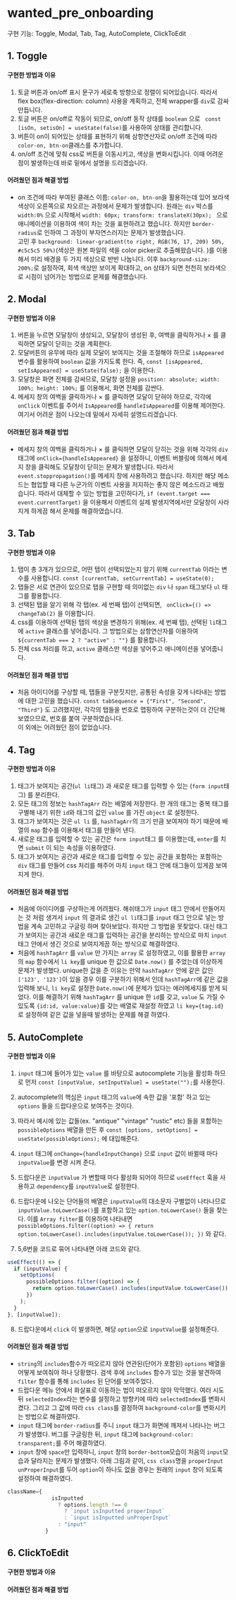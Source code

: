 # wanted_pre_onboarding

구현 기능: Toggle, Modal, Tab, Tag, AutoComplete, ClickToEdit

## 1. Toggle

#### 구현한 방법과 이유

1. 토글 버튼과 on/off 표시 문구가 세로축 방향으로 정렬이 되어있습니다.
   따라서 flex box(flex-direction: column) 사용을 계획하고, 전체 wrapper를 `div`로 감싸 만듭니다.
2. 토글 버튼은 on/off로 작동이 되므로, on/off 동작 상태를 `boolean` 으로 ` const [isOn, setisOn] = useState(false)`를 사용하여 상태를 관리합니다.
3. 버튼이 on이 되어있는 상태를 표현하기 위해 삼항연산자로 on/off 조건에 따라 `color-on, btn-on`클래스를 추가합니다.
4. on/off 조건에 맞춰 css로 버튼을 이동시키고, 색상을 변화시킵니다. 이때 어려운 점이 발생하는데 바로 밑에서 설명을 드리겠습니다.

#### 어려웠던 점과 해결 방법

- on 조건에 따라 부여된 클래스 이름: `color-on, btn-on`을 활용하는데 있어 보라색 색상이 오른쪽으로 차오르는 과정에서 문제가 발생합니다. 원래는 `div` 박스를 `width:0%` 으로 시작해서 `width: 60px; transform: translateX(30px); ` 으로 애니메이션을 이용하여 색이 차는 것을 표현하려고 했습니다. 하지만 `border-radius`로 인하여 그 과정이 부자연스러지는 문제가 발생했습니다. <br />
  고민 후 `background: linear-gradient(to right, RGB(76, 17, 209) 50%, #c5c5c5 50%)`(색상은 원본 파일의 색을 color picker로 추출해왔습니다. )를 이용해서 미리 배경을 두 가지 색상으로 반반 나눕니다. 이후 `background-size: 200%;`로 설정하여, 회색 색상만 보이게 확대하고, on 상태가 되면 천천히 보라색으로 시점이 넘어가는 방법으로 문제를 해결했습니다.

## 2. Modal

#### 구현한 방법과 이유

1. 버튼을 누르면 모달창이 생성되고, 모달창이 생성된 후, 여백을 클릭하거나 &times; 를 클릭하면 모달이 닫히는 것을 계획한다.
2. 모달버튼의 유무에 따라 실제 모달이 보여지는 것을 조절해야 하므로 `isAppeared` 변수를 활용하여 `boolean` 값을 가지도록 한다. 즉, `const [isAppeared, setIsAppeared] = useState(false);` 을 이용한다.
3. 모달창은 화면 전체를 감싸므로, 모달창 설정을 `position: absolute; width: 100%; height: 100%;` 를 이용해서, 화면 전체를 감싼다.
4. 메세지 창의 여백을 클릭하거나 &times; 를 클릭하면 모달이 닫혀야 하므로, 각각에 `onClick` 이벤트를 주어서 `IsAppeared`를 `handleIsAppeared`를 이용해 제어한다. 여기서 어려운 점이 나오는데 밑에서 자세히 설명드리겠습니다.

#### 어려웠던 점과 해결 방법

- 메세지 창의 여백을 클릭하거나 &times; 를 클릭하면 모달이 닫히는 것을 위해 각각의 `div` 태그에 `onClick={handleIsAppeared}` 을 설정하니, 이벤트 버블링에 의해서 메세지 창을 클릭해도 모달창이 닫히는 문제가 발생합니다. 따라서 `event.stoppropagation()`를 메세지 창에 사용하려고 했습니다. 하지만 해당 메소드는 협업할 때 다른 누군가의 이벤트 사용을 저지하는 좋지 않은 메소드라고 배웠습니다. 따라서 대체할 수 있는 방법을 고민하다가, `if (event.target === event.currentTarget)` 을 이용해서 이벤트의 실제 발생지역에서만 모달창이 사라지게 하게끔 해서 문제를 해결하였습니다.

## 3. Tab

#### 구현한 방법과 이유

1. 탭이 총 3개가 있으므로, 어떤 탭이 선택되었는지 알기 위해 `currentTab` 이라는 변수를 사용합니다. `const [currentTab, setCurrentTab] = useState(0);`
2. 탭들은 서로 연관이 있으므로 탭을 구현할 때 의미없는 `div` 나 `span` 태그보다 `ul` 태그를 활용합니다.
3. 선택된 탭을 알기 위해 각 탭(ex. 세 번째 탭)이 선택되면, ` onClick={() => changeTab(2)` 을 이용합니다.
4. css를 이용하여 선택된 탭의 색상을 변경하기 위해(ex. 세 번째 탭), 선택된 `li`태그에 `active` 클래스를 넣어줍니다. 그 방법으로는 삼항연산자를 이용하여 `${currentTab === 2 ? "active" : ""}` 를 활용합니다.
5. 전체 css 처리를 하고, `active` 클래스만 색상을 넣어주고 애니메이션을 넣어줍니다.

#### 어려웠던 점과 해결 방법

- 처음 아이디어를 구상할 때, 탭들을 구분짓지만, 공통된 속성을 갖게 나타내는 방법에 대한 고민을 했습니다. `const tabSequence = {"First", "Second", "Third"}` 도 고려했지만, 각각의 탭들을 번호로 맵핑하여 구분하는것이 더 간단해 보였으므로, 번호를 붙여 구분하였습니다.<br />
  이 외에는 어려웠던 점이 없었습니다.

## 4. Tag

#### 구현한 방법과 이유

1. 태그가 보여지는 공간(`ul li`태그) 과 새로운 태그를 입력할 수 있는 (`form input`태그) 를 분리한다.
2. 모든 태그의 정보는 `hashTagArr` 라는 배열에 저장한다. 한 개의 태그는 중복 태그를 구별해 내기 위한 `id`와 태그의 값인 `value` 를 가진 `object` 로 설정한다.
3. 태그가 보여지는 것은 `ul li` 를, `hashTagArr`의 크기 만큼 보여져야 하기 때문에 배열의 `map` 함수를 이용해서 태그를 만들어 낸다.
4. 새로운 태그를 입력할 수 있는 공간은 `form input`태그 를 이용했는데, `enter`를 치면 `submit` 이 되는 속성을 이용하였다.
5. 태그가 보여지는 공간과 새로운 태그를 입력할 수 있는 공간을 포함하는 포함하는 `div` 태그를 만들어 css 처리를 해주어 마치 `input` 태그 안에 태그들이 있게끔 보여지게 한다.

#### 어려웠던 점과 해결 방법

- 처음에 아이디어를 구상하는게 어려웠다. 해쉬태그가 `input` 태그 안에서 만들어지는 것 처럼 생겨서 `input` 의 결과로 생긴 `ul li`태그를 `input` 태그 안으로 넣는 방법을 계속 고민하고 구글링 하며 찾아보았다. 하지만 그 방법을 못찾았다. 대신 태그가 보여지는 공간과 새로운 태그를 입력하는 공간을 분리하는 방식으로 마치 `input` 태그 안에서 생긴 것으로 보여지게끔 하는 방식으로 해결하였다.
- 처음에 `hashTagArr` 를 `value` 만 가지는 `array` 로 설정하였고, 이를 활용한 `array`의 `map` 함수에서 `li key`를 unique 한 값으로 `Date.now()` 를 주었는데 이상하게 문제가 발생했다. unique한 값을 준 이유는 만약 `hashTagArr` 안에 같은 값인 `['123', '123']`이 있을 경우 이를 구분하기 위해서 인데 `hashTagArr`에 같은 값을 입력해 보니, `li key`로 설정한 `Date.now()`에 문제가 있다는 에러메세지를 받게 되었다. 이를 해결하기 위해 `hashTagArr` 를 unique 한 `id`를 갖고, `value` 도 가질 수 있도록 `{id:id, value:value}`를 갖는 배열로 재설정 하였고 `li key={tag.id}` 로 설정하여 같은 값을 넣을때 발생하는 문제를 해결 하였다.

## 5. AutoComplete

#### 구현한 방법과 이유

1. `input` 태그에 들어가 있는 `value` 를 바탕으로 autocomplete 기능을 활성화 하므로 먼저 `const [inputValue, setInputValue] = useState("");`를 사용한다.
2. autocomplete의 핵심은 `input` 태그의 `value`에 속한 값을 '포함' 하고 있는 `options` 들을 드랍다운으로 보여주는 것이다.
3. 따라서 예시에 있는 값들(ex. "antique" "vintage" "rustic" etc) 들을 포함하는 `possibleOptions` 배열을 만든 후 `const [options, setOptions] = useState(possibleOptions);` 에 대입해준다.
4. `input` 태그에 `onChange={handleInputChange}` 으로 `input` 값이 바뀔때 마다 `inputValue`를 변경 시켜 준다.
5. 드랍다운은 `inputValue` 가 변할때 마다 활성화 되어야 하므로 `useEffect` 훅을 사용하고 `dependency`를 `inputValue`로 설정한다.
6. 드랍다운에 나오는 단어들의 배열은 `inputValue`의 대소문자 구별없이 나타나므로 `inputValue.toLowerCase()`를 포함하고 있는 `option.toLowerCase()` 들을 찾는다. 이를 `Array filter`를 이용하여 나타내면 `possibleOptions.filter((option) => { return option.toLowerCase().includes(inputValue.toLowerCase()); })` 와 같다.

7. 5,6번을 코드로 묶어 나타내면 아래 코드와 같다.

```js
useEffect(() => {
  if (inputValue) {
    setOptions(
      possibleOptions.filter((option) => {
        return option.toLowerCase().includes(inputValue.toLowerCase());
      })
    );
  }
}, [inputValue]);
```

8. 드랍다운에서 `click` 이 발생하면, 해당 `option`으로 `inputValue`를 설정해준다.

#### 어려웠던 점과 해결 방법

- `string`의 `includes`함수가 떠오르지 않아 연관된(단어가 포함된) `options` 배열을 어떻게 보여줘야 하나 당황했다. 검색 후에 `includes` 함수가 있는 것을 발견하여 `filter` 함수를 통해 `includes` 된 단어를 보여주었다.
- 드랍다운 메뉴 안에서 화살표로 이동하는 법이 떠오르지 않아 막막했다. 여러 시도 뒤 `selectedIndex`라는 변수를 설정하고 방향키에 따라 `selectedIndex`를 변화시켰다. 그리고 그 값에 따라 `css class`를 결정하여 `background-color`를 변화시키는 방법으로 해결하였다.
- `input` 태그에 `border-radius`를 주니 `input` 태그가 화면에 깨져서 나타나는 버그가 발생했다. 버그를 구글링한 뒤, `input` 태그에 `background-color: transparent;`를 주어 해결하였다.
- `input` 창에 `space`만 입력하니, `input` 창의 `border-bottom`모습이 처음의 `input`모습과 달라지는 문제가 발생했다. 아래 그림과 같이, `css class`명을 `properInput unProperInput`를 두어 `option`이 하나도 없을 경우는 원래의 `input` 창이 되도록 설정하여 해결하였다.

```js
className={
              isInputted
                ? options.length !== 0
                  ? `input isInputted properInput`
                  : `input isInputted unProperInput`
                : "input"
            }
```

## 6. ClickToEdit

#### 구현한 방법과 이유

#### 어려웠던 점과 해결 방법

